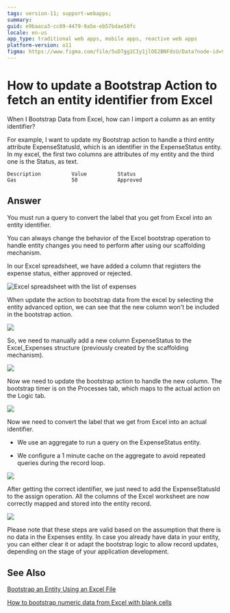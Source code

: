 ```yaml
---
tags: version-11; support-webapps;
summary: 
guid: e9baaca3-cc89-4479-9a5e-eb57bdae58fc
locale: en-us
app_type: traditional web apps, mobile apps, reactive web apps
platform-version: o11
figma: https://www.figma.com/file/5uD7gg1CIy1jlOE2BNFdsU/Data?node-id=942:263
---
```


# How to update a Bootstrap Action to fetch an entity identifier from Excel

When I Bootstrap Data from Excel, how can I import a column as an entity identifier?

For example, I want to update my Bootstrap action to handle a third entity attribute ExpenseStatusId, which is an identifier in the ExpenseStatus entity. In my excel, the first two columns are attributes of my entity and the third one is the Status, as text.

```
Description          Value          Status
Gas                  50             Approved
```

## Answer

You must run a query to convert the label that you get from Excel into an entity identifier.

You can always change the behavior of the Excel bootstrap operation to handle entity changes you need to perform after using our scaffolding mechanism.

In our Excel spreadsheet, we have added a column that registers the expense status, either approved or rejected.

![Excel spreadsheet with the list of expenses](images/expenses-excel.png)

When update the action to bootstrap data from the excel by selecting the entity advanced option, we can see that the new column won't be included in the bootstrap action. 

![](images/entity-update-bootstrap.png)

So, we need to manually add a new column ExpenseStatus to the Excel_Expenses structure (previously created by the scaffolding mechanism).

![](images/expense-excel-structure.png)

Now we need to update the bootstrap action to handle the new column. The bootstrap timer is on the Processes tab, which maps to the actual action on the Logic tab.

![](images/timer-action.png?width=600)

Now we need to convert the label that we get from Excel into an actual identifier.

* We use an aggregate to run a query on the ExpenseStatus entity.

* We configure a 1 minute cache on the aggregate to avoid repeated queries during the record loop.

![](images/expense-status-by-label.png)

After getting the correct identifier, we just need to add the ExpenseStatusId to the assign operation. All the columns of the Excel worksheet are now correctly mapped and stored into the entity record.

![](images/expense-record-assign.png)

<div class="info" markdown="1">

Please note that these steps are valid based on the assumption that there is no data in the Expenses entity. 
In case you already have data in your entity, you can either clear it or adapt the bootstrap logic to allow record updates, depending on the stage of your application development.

</div>

## See Also

[Bootstrap an Entity Using an Excel File](https://success.outsystems.com/Documentation/11/Developing_an_Application/Use_Data/Bootstrap_an_Entity_Using_an_Excel_File)

[How to bootstrap numeric data from Excel with blank cells](https://success.outsystems.com/Documentation/Development_FAQs/How_to_bootstrap_numeric_data_from_Excel_with_blank_cells)
